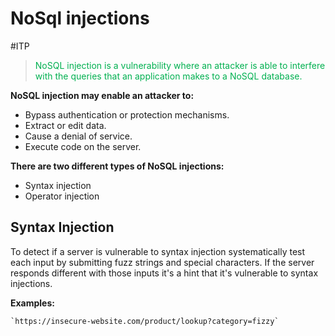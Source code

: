# NoSql injections
#ITP 

><span style="color:#00b050">NoSQL injection is a vulnerability where an attacker is able to interfere with the queries that an application makes to a NoSQL database.</span>

**NoSQL injection may enable an attacker to:**
- Bypass authentication or protection mechanisms.
- Extract or edit data.
- Cause a denial of service.
- Execute code on the server.

**There are two different types of NoSQL injections:**
- Syntax injection
- Operator injection


## Syntax Injection

To detect if a server is vulnerable to syntax injection systematically test each input by submitting fuzz strings and special characters. If the server responds different with those inputs it's a hint that it's vulnerable to syntax injections.

**Examples:**

```
`https://insecure-website.com/product/lookup?category=fizzy`
```